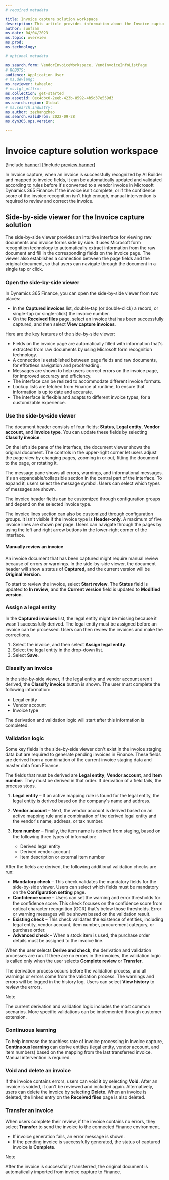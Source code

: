 ```yaml
---
# required metadata

title: Invoice capture solution workspace
description: This article provides information about the Invoice capture solution workspace.
author: sunfzam
ms.date: 04/04/2023
ms.topic: overview
ms.prod: 
ms.technology: 

# optional metadata

ms.search.form: VendorInvoiceWorkspace, VendInvoiceInfoListPage
# ROBOTS: 
audience: Application User
# ms.devlang: 
ms.reviewer: twheeloc
# ms.tgt_pltfrm: 
ms.collection: get-started
ms.assetid: 0ec4dbc0-2eeb-423b-8592-4b5d37e559d3
ms.search.region: Global
# ms.search.industry: 
ms.author: zezhangzhao
ms.search.validFrom: 2022-09-28
ms.dyn365.ops.version: 

---
```


# Invoice capture solution workspace

[!include [banner](../includes/banner.md)]
[!include [preview banner](../includes/preview-banner.md)]

In Invoice capture, when an invoice is successfully recognized by AI Builder and mapped to invoice fields, it can be automatically updated and validated according to rules before it's converted to a vendor invoice in Microsoft Dynamics 365 Finance. If the invoice isn't complete, or if the confidence score of the invoice recognition isn't high enough, manual intervention is required to review and correct the invoice.

## Side-by-side viewer for the Invoice capture solution

The side-by-side viewer provides an intuitive interface for viewing raw documents and invoice forms side by side. It uses Microsoft form recognition technology to automatically extract information from the raw document and fill in the corresponding fields on the invoice page. The viewer also establishes a connection between the page fields and the original document, so that users can navigate through the document in a single tap or click.

### Open the side-by-side viewer

In Dynamics 365 Finance, you can open the side-by-side viewer from two places:

- In the **Captured invoices** list, double-tap (or double-click) a record, or single-tap (or single-click) the invoice number.
- On the **Received files** page, select an invoice that has been successfully captured, and then select **View capture invoices**.

Here are the key features of the side-by-side viewer:

- Fields on the invoice page are automatically filled with information that's extracted from raw documents by using Microsoft form recognition technology.
- A connection is established between page fields and raw documents, for effortless navigation and proofreading.
- Messages are shown to help users correct errors on the invoice page, for improved accuracy and efficiency.
- The interface can be resized to accommodate different invoice formats.
- Lookup lists are fetched from Finance at runtime, to ensure that information is up to date and accurate.
- The interface is flexible and adapts to different invoice types, for a customizable experience.

### Use the side-by-side viewer

The document header consists of four fields: **Status**, **Legal entity**, **Vendor account**, and **Invoice type**. You can update these fields by selecting **Classify invoice**.

On the left side pane of the interface, the document viewer shows the original document. The controls in the upper-right corner let users adjust the page view by changing pages, zooming in or out, fitting the document to the page, or rotating it.

The message pane shows all errors, warnings, and informational messages. It's an expandable/collapsible section in the central part of the interface. To expand it, users select the message symbol. Users can select which types of messages are shown.

The invoice header fields can be customized through configuration groups and depend on the selected invoice type.

The invoice lines section can also be customized through configuration groups. It isn't visible if the invoice type is **Header-only**. A maximum of five invoice lines are shown per page. Users can navigate through the pages by using the left and right arrow buttons in the lower-right corner of the interface.

#### Manually review an invoice

An invoice document that has been captured might require manual review because of errors or warnings. In the side-by-side viewer, the document header will show a status of **Captured**, and the current version will be **Original Version**.

To start to review the invoice, select **Start review**. The **Status** field is updated to **In review**, and the **Current version** field is updated to **Modified version**.

### Assign a legal entity

In the **Captured invoices** list, the legal entity might be missing because it wasn't successfully derived. The legal entity must be assigned before an invoice can be processed. Users can then review the invoices and make the corrections.

1. Select the invoice, and then select **Assign legal entity**.
2. Select the legal entity in the drop-down list.
3. Select **Save**.

### Classify an invoice

In the side-by-side viewer, if the legal entity and vendor account aren't derived, the **Classify invoice** button is shown. The user must complete the following information:

- Legal entity
- Vendor account
- Invoice type

The derivation and validation logic will start after this information is completed.

### Validation logic

Some key fields in the side-by-side viewer don't exist in the invoice staging data but are required to generate pending invoices in Finance. These fields are derived from a combination of the current invoice staging data and master data from Finance.

The fields that must be derived are **Legal entity**, **Vendor account**, and **Item number**. They must be derived in that order. If derivation of a field fails, the process stops.

1. **Legal entity** – If an active mapping rule is found for the legal entity, the legal entity is derived based on the company's name and address.
2. **Vendor account** – Next, the vendor account is derived based on an active mapping rule and a combination of the derived legal entity and the vendor's name, address, or tax number.
3. **Item number** – Finally, the item name is derived from staging, based on the following three types of information:

    - Derived legal entity
    - Derived vendor account
    - Item description or external item number

After the fields are derived, the following additional validation checks are run:

- **Mandatory check** – This check validates the mandatory fields for the side-by-side viewer. Users can select which fields must be mandatory on the **Configuration setting** page.
- **Confidence score** – Users can set the warning and error thresholds for the confidence score. This check focuses on the confidence score from optical character recognition (OCR) that's below those thresholds. Error or warning messages will be shown based on the validation result.
- **Existing check** – This check validates the existence of entities, including legal entity, vendor account, item number, procurement category, or purchase order.
- **Advanced check** – When a stock item is used, the purchase order details must be assigned to the invoice line.

When the user selects **Derive and check**, the derivation and validation processes are run. If there are no errors in the invoices, the validation logic is called only when the user selects **Complete review** or **Transfer**.

The derivation process occurs before the validation process, and all warnings or errors come from the validation process. The warnings and errors will be logged in the history log. Users can select **View history** to review the errors.

> [!NOTE]
> The current derivation and validation logic includes the most common scenarios. More specific validations can be implemented through customer extension.

### Continuous learning

To help increase the touchless rate of invoice processing in Invoice capture, **Continuous learning** can derive entities (legal entity, vendor account, and item numbers) based on the mapping from the last transferred invoice. Manual intervention is required.

### Void and delete an invoice

If the invoice contains errors, users can void it by selecting **Void**. After an invoice is voided, it can't be reviewed and included again. Alternatively, users can delete the invoice by selecting **Delete**. When an invoice is deleted, the linked entry on the **Received files** page is also deleted.

### Transfer an invoice

When users complete their review, if the invoice contains no errors, they select **Transfer** to send the invoice to the connected Finance environment.

- If invoice generation fails, an error message is shown.
- If the pending invoice is successfully generated, the status of captured invoice is **Complete**.

> [!NOTE]
> After the invoice is successfully transferred, the original document is automatically imported from invoice capture to Finance.
